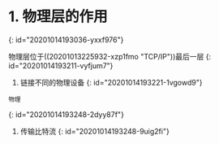 # 1. 物理层的作用
{: id="20201014193036-yxxf976"}

物理层位于((20201013225932-xzp1fmo "TCP/IP"))最后一层
{: id="20201014193211-vyfjum7"}

1. 链接不同的物理设备
{: id="20201014193221-1vgowd9"}

```
物理
```
{: id="20201014193248-2dyy87f"}

1. 传输比特流
{: id="20201014193248-9uig2fi"}
